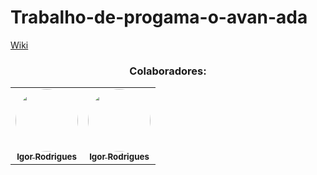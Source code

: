 # Trabalho-de-progama-o-avan-ada

[Wiki](https://github.com/Winicios22/Trabalho-de-progama-o-avan-ada/wiki/Home/_edit)


<h3 align="center"> Colaboradores:</h3>
 
<table align="center">
  <tr>
    <td align="center"><a href="https://github.com/hygorr23"><img style="border-radius: 50%;" src="https://avatars.githubusercontent.com/u/65869986?v=4" width="100px;" alt=""/><br /><sub><b>Igor Rodrigues</b></sub></a><br /></td>
   <td align="center"><a href="https://github.com/Winicios22"><img style="border-radius: 50%;" src="https://avatars.githubusercontent.com/u/80604786?s=400&u=7a34446a285f64e2406f3cf523afaf3543174b91&v=4" width="100px;" alt=""/><br /><sub><b>Igor Rodrigues</b></sub></a><br /></td>
  </tr>
</table>

    
